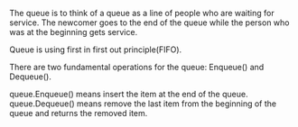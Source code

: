 The queue is to think of a queue as a line of people who are waiting for service.
The newcomer goes to the end of the queue while the person who was at the beginning gets service.

Queue is using first in first out principle(FIFO).

There are two fundamental operations for the queue: Enqueue() and Dequeue().

queue.Enqueue() means insert the item at the end of the queue.
queue.Dequeue() means remove the last item from the beginning of the queue and returns the removed item.
